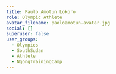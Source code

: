 ```yaml
---
title: Paulo Amotun Lokoro
role: Olympic Athlete
avatar_filename: paoloamotun-avatar.jpg
social: []
superuser: false
user_groups:
  - Olympics
  - SouthSudan
  - Athlete
  - NgongTrainingCamp
---
```

